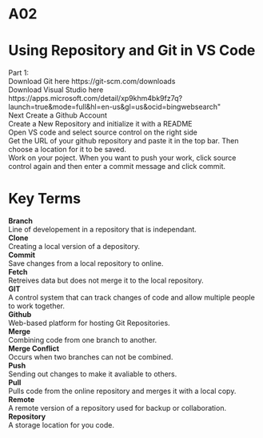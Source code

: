 # A02
<h1>
Using Repository and Git in VS Code
</h1>
<p>
Part 1: <br>
Download Git here https://git-scm.com/downloads <br>
Download Visual Studio here https://apps.microsoft.com/detail/xp9khm4bk9fz7q?launch=true&mode=full&hl=en-us&gl=us&ocid=bingwebsearch" <br>
Next Create a Github Account <br>
Create a New Repository and initialize it  with a README <br>
Open VS code and select source control on the right side <br>
Get the URL of your github repository and paste it in the top bar. Then choose a location for it to be saved. <br>
Work on your poject. When you want to push your work, click source control again and then enter a commit message and click commit.<br>
</p>

<h1>
Key Terms
</h1>

<p>
<strong>Branch</strong><br>
Line of developement in a repository that is independant. <br>
<strong>Clone</strong><br>
Creating a local version of a depository. <br>
<strong>Commit</strong><br>
Save changes from a local repository to online. <br>
<strong>Fetch</strong><br>
Retreives data but does not merge it to the local repository. <br>
<strong>GIT</strong><br>
A control system that can track changes of code and allow multiple people to work together. <br>
<strong>Github</strong><br>
Web-based platform for hosting Git Repositories. <br>
<strong>Merge</strong><br>
Combining code from one branch to another. <br>
<strong>Merge Conflict</strong><br>
Occurs when two branches can not be combined. <br>
<strong>Push</strong><br>
Sending out changes to make it avaliable to others. <br>
<strong>Pull</strong><br>
Pulls code from the online repository and merges it with a local copy. <br>
<strong>Remote</strong><br>
A remote version of a repository used for backup or collaboration. <br>
<strong>Repository</strong><br>
A storage location for you code. <br>
</p>
